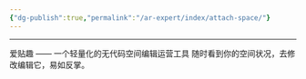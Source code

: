 ```yaml
---
{"dg-publish":true,"permalink":"/ar-expert/index/attach-space/"}
---
```



---
爱贴趣 —— 一个轻量化的无代码空间编辑运营工具
随时看到你的空间状况，去修改编辑它，易如反掌。

